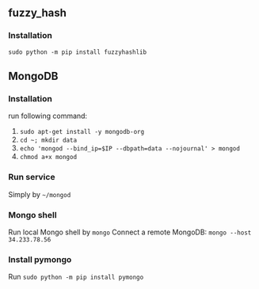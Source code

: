 ## fuzzy_hash


### Installation


`sudo python -m pip install fuzzyhashlib`


## MongoDB


### Installation


run following command:


1. `sudo apt-get install -y mongodb-org`
2. `cd ~; mkdir data`
3. `echo 'mongod --bind_ip=$IP --dbpath=data --nojournal' > mongod`
4. `chmod a+x mongod`


### Run service


Simply by `~/mongod`


### Mongo shell


Run local Mongo shell by `mongo`
Connect a remote MongoDB: `mongo --host 34.233.78.56`


### Install pymongo


Run `sudo python -m pip install pymongo`